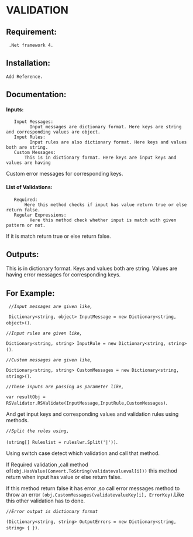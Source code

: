 # VALIDATION

## Requirement:
     .Net framework 4.
## Installation:
    Add Reference.
## Documentation:
  #### Inputs:
       Input Messages:
             Input messages are dictionary format. Here keys are string and corresponding values are object.
       Input Rules:
             Input rules are also dictionary format. Here keys and values both are string.
       Custom Messages:
           This is in dictionary format. Here keys are input keys and values are having
Custom error messages for corresponding keys.
#### List of Validations:
       Required:
           Here this method checks if input has value return true or else return false.
       Regular Expressions:
             Here this method check whether input is match with given pattern or not.
If it is match return true or else return false.
## Outputs:
This is in dictionary format. Keys and values both are string. Values are having error messages for corresponding keys.
## For Example:
*``` //Input messages are given like,```*

` Dictionary<string, object> InputMessage = new Dictionary<string, object>()`.
    
*```//Input rules are given like,```*

`Dictionary<string, string> InputRule = new Dictionary<string, string>()`.
   
*```//Custom messages are given like,```*

`Dictionary<string, string> CustomMessages = new Dictionary<string, string>()`.

*```//These inputs are passing as parameter like,```*

`var resultObj = RSValidator.RSValidate(InputMessage,InputRule,CustomMessages)`.

And get input keys and corresponding  values and validation rules using methods.

*```//Split the rules using,```*

`(string[] Ruleslist = ruleslwr.Split('|'))`.

Using switch case detect which validation and call that method.

If  Required validation ,call method of`(obj.HasValue(Convert.ToString(validatevalueval[i]))` this method return when input has value or else return false.

If  this method return false it has error ,so call error messages method  to throw an error `(obj.CustomMessages(validatevalueKey[i], ErrorKey)`.Like this other validation has to done.

*```//Error output is dictionary format```*

`(Dictionary<string, string> OutputErrors = new Dictionary<string, string> { })`.